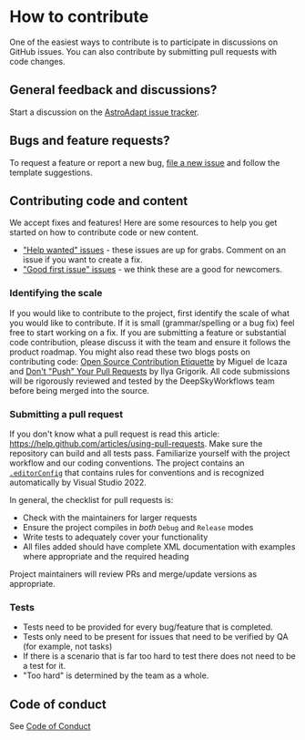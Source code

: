 # How to contribute

One of the easiest ways to contribute is to participate in discussions on GitHub issues. You can also contribute by submitting pull requests with code changes.

## General feedback and discussions?
Start a discussion on the [AstroAdapt issue tracker](https://github.com/DeepSkyWorkflows/AstroAdapt/issues).

## Bugs and feature requests?
To request a feature or report a new bug, [file a new issue](https://github.com/DeepSkyWorkflows/issues/new/choose) and follow the template suggestions.

## Contributing code and content

We accept fixes and features! Here are some resources to help you get started on how to contribute code or new content.

* ["Help wanted" issues](https://github.com/DeepSkyWorkflows/AstroAdapt/labels/help%20wanted) - these issues are up for grabs. Comment on an issue if you want to create a fix.
* ["Good first issue" issues](https://github.com/DeepSkyWorkflows/AstroAdapt/labels/good%20first%20issue) - we think these are a good for newcomers.

### Identifying the scale

If you would like to contribute to the project, first identify the scale of what you would like to contribute. If it is small (grammar/spelling or a bug fix) feel 
free to start working on a fix. If you are submitting a feature or substantial code contribution, please discuss it with the team and ensure it follows the product roadmap. 
You might also read these two blogs posts on contributing code: [Open Source Contribution Etiquette](http://tirania.org/blog/archive/2010/Dec-31.html) by Miguel de Icaza 
and [Don't "Push" Your Pull Requests](https://www.igvita.com/2011/12/19/dont-push-your-pull-requests/) by Ilya Grigorik. All code submissions will be rigorously reviewed 
and tested by the DeepSkyWorkflows team before being merged into the source.

### Submitting a pull request

If you don't know what a pull request is read this article: https://help.github.com/articles/using-pull-requests. Make sure the repository can build and all tests pass. 
Familiarize yourself with the project workflow and our coding conventions. The project contains an [`.editorConfig`](https://github.com/DeepSkyWorkflows/AstroAdapt/blob/master/.editorconfig)
that contains rules for conventions and is recognized automatically by Visual Studio 2022. 

In general, the checklist for pull requests is:

- Check with the maintainers for larger requests
- Ensure the project compiles in _both_ `Debug` and `Release` modes
- Write tests to adequately cover your functionality
- All files added should have complete XML documentation with examples where appropriate and the required heading

Project maintainers will review PRs and merge/update versions as appropriate.

### Tests

-  Tests need to be provided for every bug/feature that is completed.
-  Tests only need to be present for issues that need to be verified by QA (for example, not tasks)
-  If there is a scenario that is far too hard to test there does not need to be a test for it.
  - "Too hard" is determined by the team as a whole.

## Code of conduct

See [Code of Conduct](https://github.com/DeepSkyWorkflows/AstroAdapt/blob/master/CODE_OF_CONDUCT.md)
